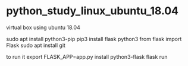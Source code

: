 # python_study_linux_ubuntu_18.04

virtual box using ubuntu 18.04

sudo apt install python3-pip
pip3 install flask
python3
from flask import Flask
sudo apt install git

to run it
export FLASK_APP=app.py
install python3-flask
flask run
